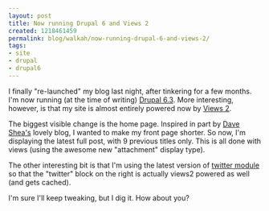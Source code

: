 ```yaml
---
layout: post
title: Now running Drupal 6 and Views 2
created: 1218461459
permalink: blog/walkah/now-running-drupal-6-and-views-2/
tags:
- site
- drupal
- drupal6
---
```

I finally "re-launched" my blog last night, after tinkering for a few months. I'm now running (at the time of writing) <a href="http://drupal.org/">Drupal 6.3</a>. More interesting, however, is that my site is almost entirely powered now by <a href="http://drupal.org/project/views">Views 2</a>.

The biggest visible change is the home page. Inspired in part by <a href="http://mezzoblue.com/">Dave Shea's</a> lovely blog, I wanted to make my front page shorter. So now, I'm displaying the latest full post, with 9 previous titles only. This is all done with views (using the awesome new "attachment" display type).

The other interesting bit is that I'm using the latest version of <a href="http://drupal.org/project/twitter">twitter module</a> so that the "twitter" block on the right is actually views2 powered as well (and gets cached).

I'm sure I'll keep tweaking, but I dig it. How about you?
